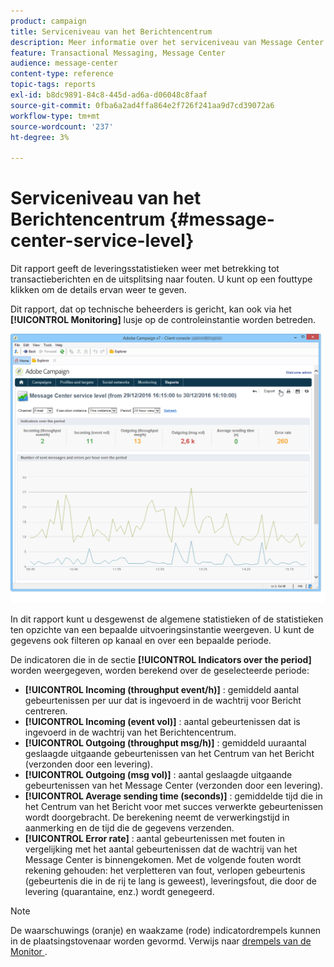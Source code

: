 ```yaml
---
product: campaign
title: Serviceniveau van het Berichtencentrum
description: Meer informatie over het serviceniveau van Message Center
feature: Transactional Messaging, Message Center
audience: message-center
content-type: reference
topic-tags: reports
exl-id: b8dc9891-84c8-445d-ad6a-d06048c8faaf
source-git-commit: 0fba6a2ad4ffa864e2f726f241aa9d7cd39072a6
workflow-type: tm+mt
source-wordcount: '237'
ht-degree: 3%

---
```


# Serviceniveau van het Berichtencentrum {#message-center-service-level}



Dit rapport geeft de leveringsstatistieken weer met betrekking tot transactieberichten en de uitsplitsing naar fouten. U kunt op een fouttype klikken om de details ervan weer te geven.

Dit rapport, dat op technische beheerders is gericht, kan ook via het **[!UICONTROL Monitoring]** lusje op de controleinstantie worden betreden.

![](assets/mc_reports_1.png)

In dit rapport kunt u desgewenst de algemene statistieken of de statistieken ten opzichte van een bepaalde uitvoeringsinstantie weergeven. U kunt de gegevens ook filteren op kanaal en over een bepaalde periode.

De indicatoren die in de sectie **[!UICONTROL Indicators over the period]** worden weergegeven, worden berekend over de geselecteerde periode:

* **[!UICONTROL Incoming (throughput event/h)]** : gemiddeld aantal gebeurtenissen per uur dat is ingevoerd in de wachtrij voor Bericht centreren.
* **[!UICONTROL Incoming (event vol)]** : aantal gebeurtenissen dat is ingevoerd in de wachtrij van het Berichtencentrum.
* **[!UICONTROL Outgoing (throughput msg/h)]** : gemiddeld uuraantal geslaagde uitgaande gebeurtenissen van het Centrum van het Bericht (verzonden door een levering).
* **[!UICONTROL Outgoing (msg vol)]** : aantal geslaagde uitgaande gebeurtenissen van het Message Center (verzonden door een levering).
* **[!UICONTROL Average sending time (seconds)]** : gemiddelde tijd die in het Centrum van het Bericht voor met succes verwerkte gebeurtenissen wordt doorgebracht. De berekening neemt de verwerkingstijd in aanmerking en de tijd die de gegevens verzenden.
* **[!UICONTROL Error rate]** : aantal gebeurtenissen met fouten in vergelijking met het aantal gebeurtenissen dat de wachtrij van het Message Center is binnengekomen. Met de volgende fouten wordt rekening gehouden: het verpletteren van fout, verlopen gebeurtenis (gebeurtenis die in de rij te lang is geweest), leveringsfout, die door de levering (quarantaine, enz.) wordt genegeerd.

>[!NOTE]
>
>De waarschuwings (oranje) en waakzame (rode) indicatordrempels kunnen in de plaatsingstovenaar worden gevormd. Verwijs naar [&#x200B; drempels van de Monitor &#x200B;](../../message-center/using/additional-configurations.md#monitoring-thresholds).
